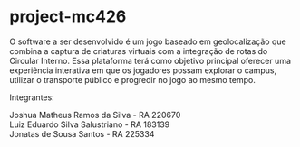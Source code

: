 # project-mc426

O software a ser desenvolvido é um jogo baseado em geolocalização que combina a captura de criaturas virtuais com a integração de rotas do Circular Interno. Essa plataforma terá como objetivo principal oferecer uma experiência interativa em que os jogadores possam explorar o campus, utilizar o transporte público e progredir no jogo ao mesmo tempo.

Integrantes:

Joshua Matheus Ramos da Silva - RA 220670  
Luiz Eduardo Silva Salustriano - RA 183139  
Jonatas de Sousa Santos - RA 225334  